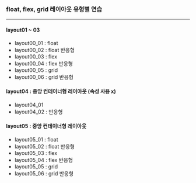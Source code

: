 ### float, flex, grid 레이아웃 유형별 연습
-------------------------------------

#### layout01 ~ 03
- layout00_01 : float
- layout00_02 : float 반응형
- layout00_03 : flex
- layout00_04 : flex 반응형
- layout00_05 : grid
- layout00_06 : grid 반응형

#### layout04 : 중앙 컨테이너형 레이아웃 (속성 사용 x)
- layout04_01
- layout04_02 : 반응형

#### layout05 : 중앙 컨테이너형 레이아웃
- layout05_01 : float
- layout05_02 : float 반응형
- layout05_03 : flex
- layout05_04 : flex 반응형
- layout05_05 : grid
- layout05_06 : grid 반응형